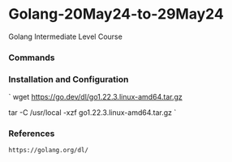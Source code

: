 # Golang-20May24-to-29May24
Golang Intermediate Level Course

### Commands
### Installation and Configuration
` wget https://go.dev/dl/go1.22.3.linux-amd64.tar.gz

  tar -C /usr/local -xzf go1.22.3.linux-amd64.tar.gz `

### References
` https://golang.org/dl/ `

